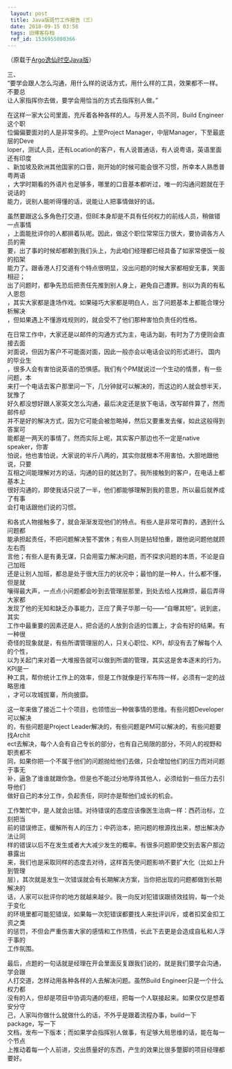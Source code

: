 ```yaml
---
 layout: post
 title: Java版斑竹工作报告（三）
 date: 2018-09-15 03:58
 tags: 旧博客存档
 ref_id: 1536955080366
---
```

（原载于[Argo逸仙时空Java版](http://argo.sysu.edu.cn/bbscon?board=Java&file=G.1294543957.A)）

三、  
“要学会跟人怎么沟通，用什么样的说话方式，用什么样的工具，效果都不一样。不要总  
让人家指挥你去做，要学会用恰当的方式去指挥别人做。”

  
在这样一家大公司里面，充斥着各种各样的人。与开发人员不同，Build Engineer这个职  
位偏偏要面对的人是非常多的。上至Project Manager，中层Manager，下至最底层的Deve  
loper，测试人员，还有Location的客户，有人说普通话，有人说粤语，英语里面还有印度  
、新加坡及欧洲其他国家的口音，刚开始的时候可能会很不习惯，所幸本人熟悉普粤两语  
，大学时期看的外语片也足够多，哪里的口音基本都听过，唯一的沟通问题就在于说话的  
能力，说别人能听得懂的话，说能让人把事情做好的话。

  
虽然要跟这么多角色打交道，但BE本身却是不具有任何权力的前线人员，稍做错一点事情  
，上面能批评你的人都排着队呢。因此，做这个职位常常压力很大，要协调各方人员的需  
要，出了事的时候却都赖到我们头上，为此咱们经理都已经具备了如家常便饭一般的掐架  
能力了。跟香港人打交道有个特点很明显，没出问题的时候大家都相安无事，笑面相迎；  
出了问题时，都争先恐后把责任先推到别人身上，避免自己遭罪。别以为真的有私人恩怨  
，其实大家都是逢场作戏。如果碰巧大家都是明白人，出了问题基本上都能合理分析解决  
，但如果遇上不懂游戏规则的，就会受不了他们那种害怕负责任的性格。

  
在日常工作中，大家还是以邮件的沟通方式为主，电话为副，有时为了方便则会直接去面  
对面说，但因为客户不可能面对面，因此一般亦会以电话会议的形式进行。 国内的毕业生  
，很多人会有害怕说英语的恐惧感。我们有个PM就说过一个生动的情景，有一些问题，本  
来打一个电话去客户那里问一下，几分钟就可以解决的，而这边的人就会想半天，犹豫了  
好久都没想好跟人家英文怎么沟通，最后决定还是放下电话，改写邮件算了，然而邮件却  
并不是好的解决方式，因为它可能会被忽略掉，然后又要重发去催，如此这般得到答案可  
能都是一两天的事情了。然而实际上呢，其实客户那边也不一定是native speaker，你害  
怕说，他也害怕说，大家说的半斤八两的，其实你就根本不用害怕，大胆地跟他说，只要  
互相之间能理解对方的话，沟通的目的就达到了。我所接触到的客户，在电话上都基本上  
很好沟通的，即使我话只说了一半，他们都能够理解到我的意思，所以最后就养成了有事  
会打电话跟他们说的习惯。

  
和各式人物接触多了，就会渐渐发现他们的特点。有些人是非常可靠的，遇到什么问题都  
能承担起责任，不把问题解决誓不罢休；有些人则是拈轻怕重，跟他说问题他就顾左右而  
言他；有些人是有勇无谋，只会用蛮力解决问题，而不探求问题的本质，不论是自己加班  
还是让别人加班，都总是处于很大压力的状况中；最怕的是一种人，什么都不懂，但是就  
嚷得最大声，一点点小问题都会吵到去管理层那里，到处去给人找麻烦，最后弄得大家都  
发现了他的无知和缺乏办事能力，正应了黄子华那一句——“自曝其短”。说到底，其实  
工作中最重要的因素还是人，把合适的人放到合适的位置上，才会有好的结果。有一种很  
奇怪的现象就是，有些所谓管理层的人，只关心职位、KPI，却没有去了解每个人的个性，  
以为关起门来对着一大堆报告就可以做到所谓的管理，其实这是舍本逐末的行为。KPI是一  
种工具，帮你统计工作上的效率，但是工作就像是行军布阵一样，必须有一定的战略思维  
，才可以攻城拔寨，所向披靡。

  
这一年来做了接近二十个项目，也领悟出一种做事情的思维。有些问题Developer可以解决  
的，有些问题是Project Leader解决的，有些问题是PM可以解决的，有些问题要找Archit  
ect去解决，每个人会有自己专长的部分，也有自己局限的部分，不同人的视野和职责都不  
同，如果你把一个不属于他们的问题抛给他们去做，只会增加他们的压力而对问题于事无  
补，逼急了谁谁就跟你急。但是也不能过分地厚待其他人，必须给到一些压力去引导他们  
做好自己的本分工作，负起责任，同时亦是帮他们成长的机会。

  
工作繁忙中，是人就会出错。对待错误的态度应该像医生治病一样：西药治标，立刻把当  
前的错误修正，缓解所有人的压力；中药治本，把问题的根源找出来，想出解决办法让同  
样的错误以后不在发生或者大大减少发生的概率。有很多问题即使交到去客户那边暴露出  
来，我们也是采取同样的态度去对待，这样首先使问题影响不要扩大化（比如上升到管理  
层），其次就是发生一次错误就会有长期解决方案，当你把出现的问题都做到长期解决的  
话，人家可以批评你的地方就越来越少。我一向反对犯错误跟绩效挂钩，每一个处于变化  
的环境里都可能犯错误，如果每一次犯错误都要找人来批评训斥，或者扣奖金扣工资之类  
的惩罚，不但会严重伤害大家的感情和工作热情，长此下去更是会造成自私和人浮于事的  
工作氛围。

  
最后，点题的一句话就是经理在开会里面反复跟我们说的，就是我们要学会沟通，学会跟  
人打交道，怎样动用各种各样的人去解决问题。虽然Build Engineer只是一个什么权力都  
没有的人，但却是项目中协调沟通的枢纽，把每一个人联接起来。如果仅仅是想着安分守  
己，人家叫你做什么就做什么的话，不外乎是跟着流程办事，build一下package，写一下  
文档，发布一下版本；而如果学会指挥别人做事，有足够大局思维的话，能在每一个节点  
上推动着每一个人前进，交出质量好的东西，产生的效果比很多蹩脚的项目经理都要好。

